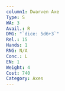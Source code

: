 ```yaml
---
column1: Dwarven Axe
Type: S
WA: 3
Avail.: R
DMG: "`dice: 5d6+3`"
Rel.: 15
Hands: 1
RNG: N/A
Conc.: L
EN: 1
Weight: 4
Cost: 740
Category: Axes
---
```

